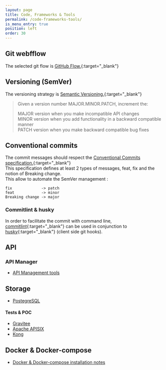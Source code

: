```yaml
---
layout: page
title: Code, Frameworks & Tools
permalink: /code-frameworks-tools/
is_menu_entry: true
position: left
order: 30
---
```



## Git webfflow
The selected git flow is [GitHub Flow.](https://docs.github.com/en/get-started/quickstart/github-flow){:target="_blank"}

## Versioning (SemVer)
The versioning strategy is [Semantic Versioning.](https://semver.org/#semantic-versioning-200){:target="_blank"}

>   Given a version number MAJOR.MINOR.PATCH, increment the:
>
>    MAJOR version when you make incompatible API changes\
>    MINOR version when you add functionality in a backward compatible manner\
>    PATCH version when you make backward compatible bug fixes

## Conventional commits
The commit messages should respect the [Conventional Commits specification.](https://www.conventionalcommits.org/en/v1.0.0/){:target="_blank"}\
This specification defines at least 2 types of messages, feat, fix and the notion of Breaking change. \
This allow to automate the SemVer management :
     
    fix             -> patch
    feat            -> minor
    Breaking change -> major

### Commitlint & husky
In order to facilitate the commit with command line, [commitlint](https://github.com/conventional-changelog/commitlint){:target="_blank"} can be used in conjunction to [husky](https://typicode.github.io/husky/){:target="_blank"} (client side git hooks).    

## API 

### API Manager
- [API Management tools](../apim-list/)

## Storage 

- [PostegreSQL](../storage-posgresql/)

#### Tests & POC

- [Gravitee](../apim-gravitee/)
- [Apache APISIX](../apim-apisix/)
- [Kong](../apim-kong/)

## Docker & Docker-compose
- [Docker & Docker-compose installation notes](../docker-install/)